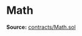 # Math

**Source:** [contracts/Math.sol](https://github.com/Synthetixio/synthetix/tree/develop/contracts/Math.sol)

